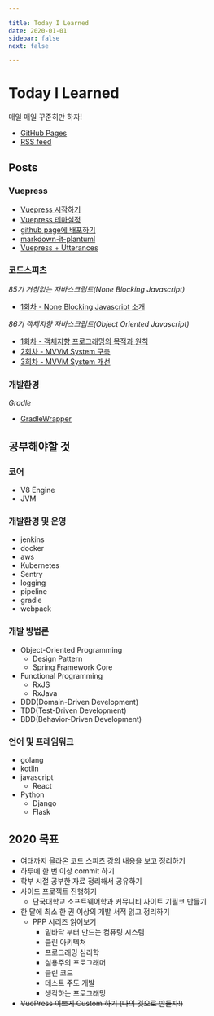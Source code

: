 ```yaml
---

title: Today I Learned
date: 2020-01-01
sidebar: false
next: false

---
```


# Today I Learned

매일 매일 꾸준히만 하자!

- [GitHub Pages](https://junilhwang.github.io/TIL/)
- [RSS feed](https://junilhwang.github.io/TIL/rss.xml)

## Posts

### Vuepress
- [Vuepress 시작하기](/Vuepress/Starter/)
- [Vuepress 테마설정](/Vuepress/Theme/)
- [github page에 배포하기](/Vuepress/Deploy/)
- [markdown-it-plantuml](/Vuepress/Plantuml/)
- [Vuepress + Utterances](/Vuepress/Utterances/)

### 코드스피츠

_85기 거침없는 자바스크립트(None Blocking Javascript)_

- [1회차 - None Blocking Javascript 소개](/CodeSpitz/None-Blocking-Javascript/Intro/)
  
_86기 객체지향 자바스크립트(Object Oriented Javascript)_

- [1회차 - 객체지향 프로그래밍의 목적과 원칙](/CodeSpitz/Object-Oriented-Javascript/Intro/)
- [2회차 - MVVM System 구축](/CodeSpitz/Object-Oriented-Javascript/MVVM/)
- [3회차 - MVVM System 개선](/CodeSpitz/Object-Oriented-Javascript/DesignPattern/)

### 개발환경

_Gradle_
 
- [GradleWrapper](/Gradle/GradleWrapper/)

## 공부해야할 것

### 코어

- V8 Engine
- JVM

### 개발환경 및 운영

- jenkins
- docker
- aws
- Kubernetes
- Sentry
- logging
- pipeline
- gradle
- webpack

### 개발 방법론

- Object-Oriented Programming
  - Design Pattern
  - Spring Framework Core
- Functional Programming
  - RxJS
  - RxJava
- DDD(Domain-Driven Development)
- TDD(Test-Driven Development)
- BDD(Behavior-Driven Development)

### 언어 및 프레임워크

- golang
- kotlin
- javascript
  - React
- Python
  - Django
  - Flask

## 2020 목표
- 여태까지 올라온 코드 스피츠 강의 내용을 보고 정리하기
- 하루에 한 번 이상 commit 하기
- 학부 시절 공부한 자료 정리해서 공유하기
- 사이드 프로젝트 진행하기
  - 단국대학교 소프트웨어학과 커뮤니티 사이트 기필코 만들기
- 한 달에 최소 한 권 이상의 개발 서적 읽고 정리하기
  - PPP 시리즈 읽어보기
    - 밑바닥 부터 만드는 컴퓨팅 시스템
    - 클린 아키텍쳐
    - 프로그래밍 심리학
    - 실용주의 프로그래머
    - 클린 코드
    - 테스트 주도 개발
    - 생각하는 프로그래밍
- ~~VuePress 이쁘게 Custom 하기 (나의 것으로 만들자!)~~
